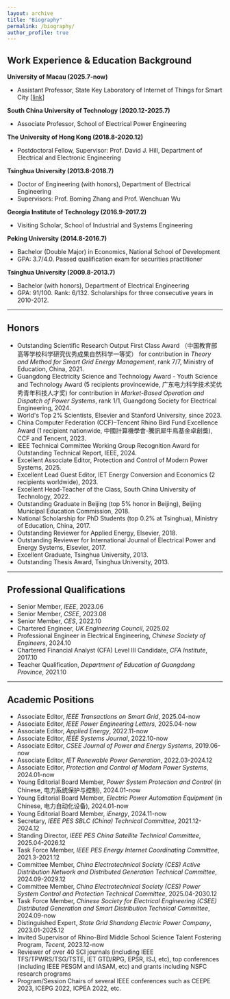 ```yaml
---
layout: archive
title: "Biography"
permalink: /biography/
author_profile: true
---
```


## Work Experience & Education Background

**University of Macau (2025.7-now)**
- Assistant Professor, State Key Laboratory of Internet of Things for Smart City [[link](https://skliotsc.um.edu.mo/)]

**South China University of Technology (2020.12-2025.7)** 
- Associate Professor, School of Electrical Power Engineering

**The University of Hong Kong (2018.8-2020.12)** 
- Postdoctoral Fellow, Supervisor: Prof. David J. Hill, Department of Electrical and Electronic Engineering

**Tsinghua University (2013.8-2018.7)**
- Doctor of Engineering (with honors), Department of Electrical Engineering
- Supervisors: Prof. Boming Zhang and Prof. Wenchuan Wu

**Georgia Institute of Technology (2016.9-2017.2)**
- Visiting Scholar, School of Industrial and Systems Engineering

**Peking University (2014.8-2016.7)**
- Bachelor (Double Major) in Economics, National School of Development
- GPA: 3.7/4.0. Passed qualification exam for securities practitioner

**Tsinghua University (2009.8-2013.7)**
- Bachelor (with honors), Department of Electrical Engineering
- GPA: 91/100. Rank: 6/132. Scholarships for three consecutive years in 2010-2012.

---
## Honors
-	Outstanding Scientific Research Output First Class Award （中国教育部高等学校科学研究优秀成果自然科学一等奖） for contribution in *Theory and Method for Smart Grid Energy Management*, rank 7/7, Ministry of Education, China, 2021.
-	Guangdong Electricity Science and Technology Award - Youth Science and Technology Award (5 recipients provincewide, 广东电力科学技术奖优秀青年科技人才奖) for contribution in *Market-Based Operation and Dispatch of Power Systems*, rank 1/1, Guangdong Society for Electrical Engineering, 2024.
- World's Top 2% Scientists, Elsevier and Stanford University, since 2023.
- China Computer Federation (CCF)–Tencent Rhino Bird Fund Excellence Award (1 recipient nationwide, 中國計算機學會-騰訊犀牛鳥基金卓創獎), CCF and Tencent, 2023.
- IEEE Technical Committee Working Group Recognition Award for Outstanding Technical Report, IEEE, 2024.
- Excellent Associate Editor, Protection and Control of Modern Power Systems, 2025.
- Excellent Lead Guest Editor, IET Energy Conversion and Economics (2 recipients worldwide), 2023.
- Excellent Head-Teacher of the Class, South China University of Technology, 2022.
- Outstanding Graduate in Beijing (top 5% honor in Beijing), Beijing Municipal Education Commission, 2018.
- National Scholarship for PhD Students (top 0.2% at Tsinghua), Ministry of Education, China, 2017.
- Outstanding Reviewer for Applied Energy, Elsevier, 2018.
- Outstanding Reviewer for International Journal of Electrical Power and Energy Systems, Elsevier, 2017.
- Excellent Graduate, Tsinghua University, 2013.
- Outstanding Thesis Award, Tsinghua University, 2013.

---
## Professional Qualifications
-	Senior Member, *IEEE*, 2023.06
-	Senior Member, *CSEE*, 2023.08
-	Senior Member, *CES*, 2022.10
-	Chartered Engineer, *UK Engineering Council*, 2025.02
-	Professional Engineer in Electrical Engineering, *Chinese Society of Engineers*, 2024.10
-	Chartered Financial Analyst (CFA) Level III Candidate, *CFA Institute*, 2017.10
-	Teacher Qualification, *Department of Education of Guangdong Province*, 2021.10

---
## Academic Positions

- Associate Editor, *IEEE Transactions on Smart Grid*, 2025.04-now
- Associate Editor, *IEEE Power Engineering Letters*, 2025.04-now
- Associate Editor, *Applied Energy*, 2022.11-now
- Associate Editor, *IEEE Systems Journal*, 2022.10-now
- Associate Editor, *CSEE Journal of Power and Energy Systems*, 2019.06-now
- Associate Editor, *IET Renewable Power Generation*, 2022.03-2024.12
- Associate Editor, *Protection and Control of Modern Power Systems*, 2024.01-now
- Young Editorial Board Member, *Power System Protection and Control* (in Chinese, 电力系统保护与控制), 2024.01-now
- Young Editorial Board Member, *Electric Power Automation Equipment* (in Chinese, 电力自动化设备), 2024.01-now
- Young Editorial Board Member, *iEnergy*, 2024.11-now
- Secretary, *IEEE PES SBLC (China) Technical Committee*, 2021.12-2024.12
- Standing Director, *IEEE PES China Satellite Technical Committee*, 2025.04-2026.12
- Task Force Member, *IEEE PES Energy Internet Coordinating Committee*, 2021.3-2021.12
- Committee Member, *China Electrotechnical Society (CES) Active Distribution Network and Distributed Generation Technical Committee*, 2024.09-2029.12
- Committee Member, *China Electrotechnical Society (CES) Power System Control and Protection Technical Committee*, 2025.04-2030.12
- Task Force Member, *Chinese Society for Electrical Engineering (CSEE) Distributed Generation and Smart Distribution Technical Committee*, 2024.09-now
- Distinguished Expert, *State Grid Shandong Electric Power Company*, 2023.01-2025.12
- Invited Supervisor of Rhino-Bird Middle School Science Talent Fostering Program, *Tecent*, 2023.12-now
- Reviewer of over 40 SCI journals (including IEEE TFS/TPWRS/TSG/TSTE, IET GTD/RPG, EPSR, ISJ, etc), top conferences (including IEEE PESGM and IASAM, etc) and grants including NSFC research programs
- Program/Session Chairs of several IEEE conferences such as CEEPE 2023, ICEPG 2022, ICPEA 2022, etc.




